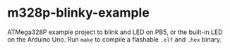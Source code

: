 # m328p-blinky-example

ATMega328P example project to blink and LED on PB5, or the built-in LED on the Arduino Uno.
Run `make` to compile a flashable `.elf` and `.hex` binary.
